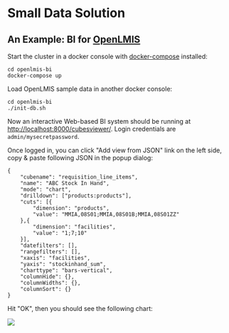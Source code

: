 # Small Data Solution

## An Example: BI for [OpenLMIS](http://openlmis.org/)

Start the cluster in a docker console with [docker-compose](https://docs.docker.com/compose/) installed:

```
cd openlmis-bi
docker-compose up
```

Load OpenLMIS sample data in another docker console:

```
cd openlmis-bi
./init-db.sh
```

Now an interactive Web-based BI system should be running at [http://localhost:8000/cubesviewer/](http://localhost:8000/cubesviewer/). Login credentials are <code>admin/mysecretpassword</code>.

Once logged in, you can click "Add view from JSON" link on the left side, copy & paste following JSON in the popup dialog:

```
{
    "cubename": "requisition_line_items",
    "name": "ABC Stock In Hand",
    "mode": "chart",
    "drilldown": ["products:products"],
    "cuts": [{
        "dimension": "products",
        "value": "MMIA,08S01;MMIA,08S01B;MMIA,08S01ZZ"
    },{
        "dimension": "facilities",
        "value": "1;7;10"
    }],
    "datefilters": [],
    "rangefilters": [],
    "xaxis": "facilities",
    "yaxis": "stockinhand_sum",
    "charttype": "bars-vertical",
    "columnHide": {},
    "columnWidths": {},
    "columnSort": {}
}
```

Hit "OK", then you should see the following chart:

<img src='http://gigix.thoughtworkers.org/assets/2015/12/23/cubes-chart.png'/>
